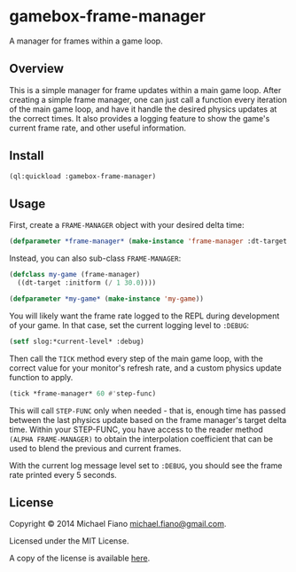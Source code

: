 # gamebox-frame-manager

A manager for frames within a game loop.

## Overview

This is a simple manager for frame updates within a main game loop. After creating a simple frame
manager, one can just call a function every iteration of the main game loop, and have it handle the
desired physics updates at the correct times. It also provides a logging feature to show the game's
current frame rate, and other useful information.

## Install

``` lisp
(ql:quickload :gamebox-frame-manager)
```

## Usage

First, create a `FRAME-MANAGER` object with your desired delta time:

``` lisp
(defparameter *frame-manager* (make-instance 'frame-manager :dt-target (/ 1 30.0)))
```

Instead, you can also sub-class `FRAME-MANAGER`:

``` lisp
(defclass my-game (frame-manager)
  ((dt-target :initform (/ 1 30.0))))

(defparameter *my-game* (make-instance 'my-game))
```

You will likely want the frame rate logged to the REPL during development of your game. In that
case, set the current logging level to `:DEBUG`:

``` lisp
(setf slog:*current-level* :debug)
```

Then call the `TICK` method every step of the main game loop, with the correct value for your
monitor's refresh rate, and a custom physics update function to apply.

``` lisp
(tick *frame-manager* 60 #'step-func)
```

This will call `STEP-FUNC` only when needed - that is, enough time has passed between the last
physics update based on the frame manager's target delta time. Within your STEP-FUNC, you have
access to the reader method `(ALPHA FRAME-MANAGER)` to obtain the interpolation coefficient that can
be used to blend the previous and current frames.

With the current log message level set to `:DEBUG`, you should see the frame rate printed every 5
seconds.


## License

Copyright © 2014 Michael Fiano <michael.fiano@gmail.com>.

Licensed under the MIT License.

A copy of the license is available [here](LICENSE).
